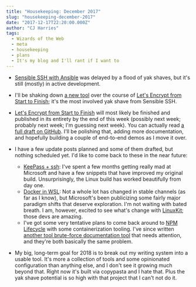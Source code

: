```yaml
---
title: "Housekeeping: December 2017"
slug: "housekeeping-december-2017"
date: "2017-12-17T22:20:00.000Z"
author: "CJ Harries"
tags:
  - Wizards of the Web
  - meta
  - housekeeping
  - plans
  - It's my blog and I'll rant if I want to
---
```


- [Sensible SSH with Ansible](https://blog.wizardsoftheweb.pro/tag/sensible-ssh-with-ansible/) was delayed by a flood of yak shaves, but it's still (mostly) in active development.
- I'll be shaking down [a new tool](https://github.com/wizardsoftheweb/wotw-highlighter/tree/dev) over the course of [Let's Encrypt from Start to Finish](https://blog.wizardsoftheweb.pro/tag/lets-encrypt-from-start-to-finish/); it's the most involved yak shave from Sensible SSH.
- [Let's Encrypt from Start to Finish](https://blog.wizardsoftheweb.pro/tag/lets-encrypt-from-start-to-finish/) will most likely be finished and published in its entirety by the end of this week (possibly next week; probably next week; I'm guessing next week). You can actually read [a full draft on GitHub](https://github.com/wizardsoftheweb/lets-encrypt-from-start-to-finish/blob/master/original-post.md). I'll be polishing that, adding more documentation, and hopefully building a couple of end-to-end demos as I move it over.
- I have a few update posts planned and some of them drafted, but nothing scheduled yet. I'd like to come back to these in the near future:

  - [KeePass + ssh](https://blog.wizardsoftheweb.pro/keepass-ssh/): I've spent a few months getting really mad at Microsoft and have a few snippets that have improved my original build. Unsurprisingly, the Linux build has worked beautifully from day one.
  - [Docker in WSL](https://blog.wizardsoftheweb.pro/docker-in-wsl/): Not a whole lot has changed in stable channels (as far as I know), but Microsoft's been publicizing some fairly major paradigm shifts that deserve exploration. I'm not waiting with bated breath. I am, however, excited to see what's change with [LinuxKit](https://github.com/linuxkit/linuxkit); those devs are amazing.
  - I've got some very tentative plans to come back around to [NPM Lifecycle](https://blog.wizardsoftheweb.pro/npm-lifecycle-stages-a-study/) with some containerization tooling. I've since written [another tool brute-force documentation tool](https://wizardsoftheweb.github.io/pylint-shortcodes/) that needs attention, and they're both basically the same problem.

- My big, long-term goal for 2018 is to break out my writing system into a usable tool. It's more a collection of tools and some opinionated configuration than anything else, and I don't see it growing much beyond that. Right now it's built via copypasta and I hate that. Plus the yak shave potential is so high with that project that I can't not do it.
